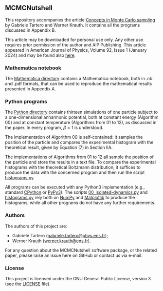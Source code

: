 ## MCMCNutshell
This repository accompanies the article 
[Concepts in Monte Carlo sampling](https://github.com/jellyfysh/MCMCNutshell/blob/master/Concepts_in_Monte_Carlo_sampling.pdf)
by Gabriele Tartero and Werner Krauth. It contains all the programs
discussed in Appendix B. 

This article may be downloaded for personal use only. 
Any other use requires prior permission of the author and AIP Publishing. 
This article appeared in American Journal of Physics, Volume 92, Issue 1
(January 2024) and may be found also [here](https://doi.org/10.1119/5.0176853).

### Mathematica notebook
The [Mathematica directory](https://github.com/jellyfysh/MCMCNutshell/blob/master/Mathematica) 
contains a Mathematica notebook, 
both in .nb and .pdf formats, that can be used to reproduce the 
mathematical results presented in Appendix A.

### Python programs
The [Python directory](https://github.com/jellyfysh/MCMCNutshell/blob/master/Python) 
contains thirteen simulations of one particle 
subject to a one-dimensional anharmonic potential, both 
at constant energy (Algorithm 00) and at constant temperature
(Algorithms from 01 to 12), as discussed in the paper. 
In every program, $\beta = 1$ is understood.

The implementation of Algorithm 00 is self-contained:
it samples the position of the particle and compares the experimental
histogram with the theoretical result, given by Equation (7) in Section IIA.

The implementations of Algorithms from 01 to 12 all sample the position of the 
particle and store the results in a text file. To compare the experimental
histograms with the theoretical Boltzmann distribution, it suffices to 
produce the data with the concerned program and then run the script 
[histograms.py](https://github.com/jellyfysh/MCMCNutshell/blob/master/Python/histograms.py).

All programs can be executed with any Python3 implementation 
(e.g., standard [CPython](https://www.python.org/) or 
[PyPy3](https://www.pypy.org/)). The scripts
[00_isolated-dynamics.py](https://github.com/jellyfysh/MCMCNutshell/blob/master/Python/00_isolated-dynamics.py) 
and [histograms.py](https://github.com/jellyfysh/MCMCNutshell/blob/master/Python/histograms.py)
rely both on [NumPy](https://numpy.org/) and 
[Matplotlib](https://matplotlib.org/) to produce the histograms, while
all other programs do not have any further requirements. 


### Authors
The authors of this project are:
* Gabriele Tartero 
([gabriele.tartero@phys.ens.fr](mailto:gabriele.tartero@phys.ens.fr));
* Werner Krauth ([werner.krauth@ens.fr](mailto:werner.krauth@ens.fr)).

For any question about the MCMCNutshell software package, or the related
paper,
please raise an issue here on GitHub or contact us via e-mail.

### License
This project is licensed under the GNU General Public License, 
version 3 (see the 
[LICENSE](https://github.com/jellyfysh/MCMCNutshell/blob/master/LICENSE) 
file).

